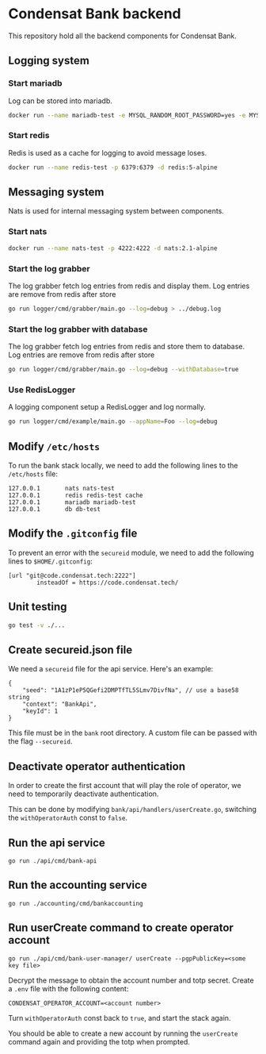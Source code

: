 # Condensat Bank backend

This repository hold all the backend components for Condensat Bank.

## Logging system

### Start mariadb

Log can be stored into mariadb.

```bash
docker run --name mariadb-test -e MYSQL_RANDOM_ROOT_PASSWORD=yes -e MYSQL_USER=condensat -e MYSQL_PASSWORD=condensat -e MYSQL_DATABASE=condensat -v $(pwd)/tests/database/permissions.sql:/docker-entrypoint-initdb.d/permissions.sql:ro -p 3306:3306 -d mariadb:10.3
```

### Start redis

Redis is used as a cache for logging to avoid message loses.

``` bash
docker run --name redis-test -p 6379:6379 -d redis:5-alpine
```

## Messaging system

Nats is used for internal messaging system between components.

### Start nats

``` bash
docker run --name nats-test -p 4222:4222 -d nats:2.1-alpine
```

### Start the log grabber
The log grabber fetch log entries from redis and display them.
Log entries are remove from redis after store


```bash
go run logger/cmd/grabber/main.go --log=debug > ../debug.log
```

### Start the log grabber with database
The log grabber fetch log entries from redis and store them to database.
Log entries are remove from redis after store


```bash
go run logger/cmd/grabber/main.go --log=debug --withDatabase=true
```

### Use RedisLogger

A logging component setup a RedisLogger and log normally.

```bash
go run logger/cmd/example/main.go --appName=Foo --log=debug
```

## Modify `/etc/hosts`

To run the bank stack locally, we need to add the following lines to the `/etc/hosts` file:
```
127.0.0.1       nats nats-test
127.0.0.1       redis redis-test cache
127.0.0.1       mariadb mariadb-test
127.0.0.1       db db-test
```

## Modify the `.gitconfig` file

To prevent an error with the `secureid` module, we need to add the following lines to `$HOME/.gitconfig`:
```
[url "git@code.condensat.tech:2222"]
        insteadOf = https://code.condensat.tech/
```

## Unit testing

```bash
go test -v ./...
```

## Create secureid.json file

We need a `secureid` file for the api service. Here's an example:
```
{
    "seed": "1A1zP1eP5QGefi2DMPTfTL5SLmv7DivfNa", // use a base58 string
    "context": "BankApi",
    "keyId": 1
}
```

This file must be in the `bank` root directory. A custom file can be passed with the flag `--secureid`.

## Deactivate operator authentication

In order to create the first account that will play the role of operator, we need to temporarily deactivate authentication.

This can be done by modifying `bank/api/handlers/userCreate.go`, switching the `withOperatorAuth` const to `false`.

## Run the api service

`go run ./api/cmd/bank-api`

## Run the accounting service

`go run ./accounting/cmd/bankaccounting`

## Run userCreate command to create operator account

`go run ./api/cmd/bank-user-manager/ userCreate --pgpPublicKey=<some key file>`

Decrypt the message to obtain the account number and totp secret. Create a `.env` file with the following content:
```
CONDENSAT_OPERATOR_ACCOUNT=<account number>
```

Turn `withOperatorAuth` const back to `true`, and start the stack again.

You should be able to create a new account by running the `userCreate` command again and providing the totp when prompted.

